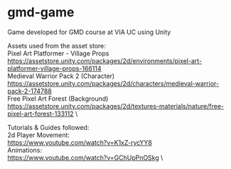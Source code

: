 # gmd-game
Game developed for GMD course at VIA UC using Unity


Assets used from the asset store:\
Pixel Art Platformer - Village Props\
https://assetstore.unity.com/packages/2d/environments/pixel-art-platformer-village-props-166114 \
Medieval Warrior Pack 2 (Character)\
https://assetstore.unity.com/packages/2d/characters/medieval-warrior-pack-2-174788 \
Free Pixel Art Forest (Background)\
https://assetstore.unity.com/packages/2d/textures-materials/nature/free-pixel-art-forest-133112 \

Tutorials & Guides followed:\
2d Player Movement:\
https://www.youtube.com/watch?v=K1xZ-rycYY8 \
Animations:\
https://www.youtube.com/watch?v=GChUpPnOSkg \
